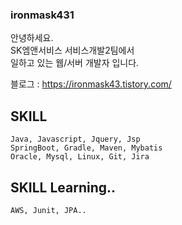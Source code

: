 ### ironmask431

안녕하세요.   
SK엠앤서비스 서비스개발2팀에서    
일하고 있는 웹/서버 개발자 입니다.

블로그 : https://ironmask43.tistory.com/

## SKILL
    Java, Javascript, Jquery, Jsp  
    SpringBoot, Gradle, Maven, Mybatis 
    Oracle, Mysql, Linux, Git, Jira     
    
## SKILL Learning..   
    AWS, Junit, JPA.. 
